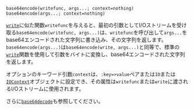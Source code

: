 ```
base64encode(writefunc, args...; context=nothing)
base64encode(args...; context=nothing)
```

[`write`](@ref)に似た関数`writefunc`を与えると、最初の引数としてI/Oストリームを受け取る`base64encode(writefunc, args...)`は、`writefunc`を呼び出して`args...`をbase64エンコードされた文字列に書き込み、その文字列を返します。`base64encode(args...)`は`base64encode(write, args...)`と同等で、標準の[`write`](@ref)関数を使用して引数をバイトに変換し、base64エンコードされた文字列を返します。

オプションのキーワード引数`context`は、`:key=>value`ペアまたは`IO`または[`IOContext`](@ref)オブジェクトに設定でき、その属性は`writefunc`または`write`に渡されるI/Oストリームに使用されます。

さらに[`base64decode`](@ref)も参照してください。
